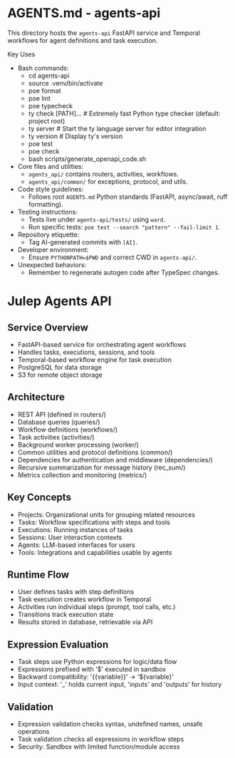 # AGENTS.md - agents-api

This directory hosts the `agents-api` FastAPI service and Temporal workflows for agent definitions and task execution.

Key Uses
- Bash commands:
  - cd agents-api
  - source .venv/bin/activate
  - poe format
  - poe lint
  - poe typecheck
  - ty check [PATH]…           # Extremely fast Python type checker (default: project root)
  - ty server                  # Start the ty language server for editor integration
  - ty version                 # Display ty's version
  - poe test
  - poe check
  - bash scripts/generate_openapi_code.sh
- Core files and utilities:
  - `agents_api/` contains routers, activities, workflows.
  - `agents_api/common/` for exceptions, protocol, and utils.
- Code style guidelines:
  - Follows root `AGENTS.md` Python standards (FastAPI, async/await, ruff formatting).
- Testing instructions:
  - Tests live under `agents-api/tests/` using `ward`.
  - Run specific tests: `poe test --search "pattern" --fail-limit 1`.
- Repository etiquette:
  - Tag AI-generated commits with `[AI]`.
- Developer environment:
  - Ensure `PYTHONPATH=$PWD` and correct CWD in `agents-api/`.
- Unexpected behaviors:
  - Remember to regenerate autogen code after TypeSpec changes.

# Julep Agents API

## Service Overview
- FastAPI-based service for orchestrating agent workflows 
- Handles tasks, executions, sessions, and tools
- Temporal-based workflow engine for task execution
- PostgreSQL for data storage
- S3 for remote object storage

## Architecture
- REST API (defined in routers/)
- Database queries (queries/)
- Workflow definitions (workflows/)
- Task activities (activities/)
- Background worker processing (worker/)
- Common utilities and protocol definitions (common/)
- Dependencies for authentication and middleware (dependencies/)
- Recursive summarization for message history (rec_sum/)
- Metrics collection and monitoring (metrics/)

## Key Concepts
- Projects: Organizational units for grouping related resources
- Tasks: Workflow specifications with steps and tools
- Executions: Running instances of tasks
- Sessions: User interaction contexts
- Agents: LLM-based interfaces for users
- Tools: Integrations and capabilities usable by agents

## Runtime Flow
- User defines tasks with step definitions
- Task execution creates workflow in Temporal
- Activities run individual steps (prompt, tool calls, etc.)
- Transitions track execution state
- Results stored in database, retrievable via API

## Expression Evaluation
- Task steps use Python expressions for logic/data flow
- Expressions prefixed with '$' executed in sandbox
- Backward compatibility: '{{variable}}' → '${variable}'
- Input context: '_' holds current input, 'inputs' and 'outputs' for history

## Validation
- Expression validation checks syntax, undefined names, unsafe operations
- Task validation checks all expressions in workflow steps
- Security: Sandbox with limited function/module access
